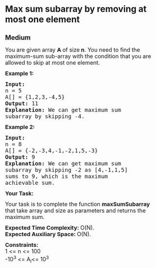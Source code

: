 # Max sum subarray by removing at most one element
## Medium 
<div class="problem-statement">
                <p></p><p><span style="font-size:18px">You are given array <strong>A </strong>of size<strong> n</strong>. You need to find the maximum-sum sub-array with the condition that you are allowed to skip at most one element.</span></p>

<p><span style="font-size:18px"><strong>Example 1:</strong></span></p>

<pre><span style="font-size:18px"><strong>Input:
</strong>n = 5
A[] = {1,2,3,-4,5}
<strong>Output: </strong>11<strong>
Explanation: </strong>We can get maximum sum
subarray by skipping -4.</span></pre>

<p><span style="font-size:18px"><strong>Example 2:</strong></span></p>

<pre><span style="font-size:18px"><strong>Input:
</strong>n = 8
A[] = {-2,-3,4,-1,-2,1,5,-3}
<strong>Output: </strong>9<strong>
Explanation: </strong>We can get maximum sum
subarray by skipping -2 as [4,-1,1,5]
sums to 9, which is the maximum
achievable sum.</span></pre>

<p><span style="font-size:18px"><strong>Your Task:</strong></span></p>

<p><span style="font-size:18px">Your task is to complete the function <strong>maxSumSubarray</strong> that take array and size as parameters and returns the maximum sum.</span></p>

<p><span style="font-size:18px"><strong>Expected Time Complexity:&nbsp;</strong>O(N).<br>
<strong>Expected Auxiliary Space:&nbsp;</strong>O(N).</span></p>

<p><span style="font-size:18px"><strong>Constraints:</strong><br>
1 &lt;= n &lt;= 100<br>
-10<sup>3</sup> &lt;= A<sub>i</sub>&lt;= 10<sup>3</sup></span></p>
 <p></p>
            </div>
